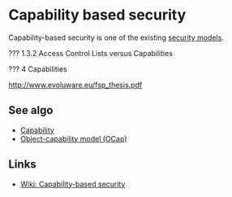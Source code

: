 # Capability based security
Capability-based security is one of the existing [security models](/security-model.md).

??? 1.3.2 Access Control Lists versus Capabilities

??? 4 Capabilities

http://www.evoluware.eu/fsp_thesis.pdf

## See algo
- [Capability](capability.md)
- [Object-capability model (OCap)](object-capability-model.md)


## Links
- [Wiki: Capability-based security](https://en.wikipedia.org/wiki/Capability-based_security)

